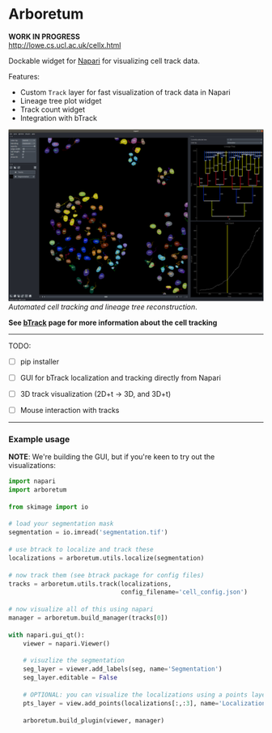 # Arboretum
**WORK IN PROGRESS**  
http://lowe.cs.ucl.ac.uk/cellx.html

Dockable widget for [Napari](https://github.com/napari) for visualizing cell track data.

Features:
+ Custom `Track` layer for fast visualization of track data in Napari
+ Lineage tree plot widget
+ Track count widget
+ Integration with bTrack

[![LineageTree](./examples/napari.png)](http://lowe.cs.ucl.ac.uk/cellx.html)  
*Automated cell tracking and lineage tree reconstruction*.

**See [bTrack](https://github.com/quantumjot/BayesianTracker) page for more information about the cell tracking**


---

TODO:
+ [ ] pip installer
+ [ ] GUI for bTrack localization and tracking directly from Napari
+ [ ] 3D track visualization (2D+t -> 3D, and 3D+t)
+ [ ] Mouse interaction with tracks


---

### Example usage

**NOTE**: We're building the GUI, but if you're keen to try out the visualizations:

```python
import napari
import arboretum

from skimage import io

# load your segmentation mask
segmentation = io.imread('segmentation.tif')

# use btrack to localize and track these
localizations = arboretum.utils.localize(segmentation)

# now track them (see btrack package for config files)
tracks = arboretum.utils.track(localizations,
                               config_filename='cell_config.json')

# now visualize all of this using napari
manager = arboretum.build_manager(tracks[0])

with napari.gui_qt():
    viewer = napari.Viewer()

    # visuzlize the segmentation
    seg_layer = viewer.add_labels(seg, name='Segmentation')
    seg_layer.editable = False

    # OPTIONAL: you can visualize the localizations using a points layer
    pts_layer = view.add_points(localizations[:,:3], name='Localizations')

    arboretum.build_plugin(viewer, manager)

```
